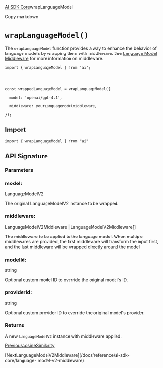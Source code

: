 [AI SDK Core](/docs/ai-sdk-core)wrapLanguageModel

Copy markdown

# `wrapLanguageModel()`

The `wrapLanguageModel` function provides a way to enhance the behavior of
language models by wrapping them with middleware. See [Language Model
Middleware](/docs/ai-sdk-core/middleware) for more information on middleware.

    
    
    import { wrapLanguageModel } from 'ai';
    
    
    
    
    const wrappedLanguageModel = wrapLanguageModel({
    
      model: 'openai/gpt-4.1',
    
      middleware: yourLanguageModelMiddleware,
    
    });

## Import

    
    
    import { wrapLanguageModel } from "ai"

## API Signature

### Parameters

### model:

LanguageModelV2

The original LanguageModelV2 instance to be wrapped.

### middleware:

LanguageModelV2Middleware | LanguageModelV2Middleware[]

The middleware to be applied to the language model. When multiple middlewares
are provided, the first middleware will transform the input first, and the
last middleware will be wrapped directly around the model.

### modelId:

string

Optional custom model ID to override the original model's ID.

### providerId:

string

Optional custom provider ID to override the original model's provider.

### Returns

A new `LanguageModelV2` instance with middleware applied.

[PreviouscosineSimilarity](/docs/reference/ai-sdk-core/cosine-similarity)

[NextLanguageModelV2Middleware](/docs/reference/ai-sdk-core/language-
model-v2-middleware)

